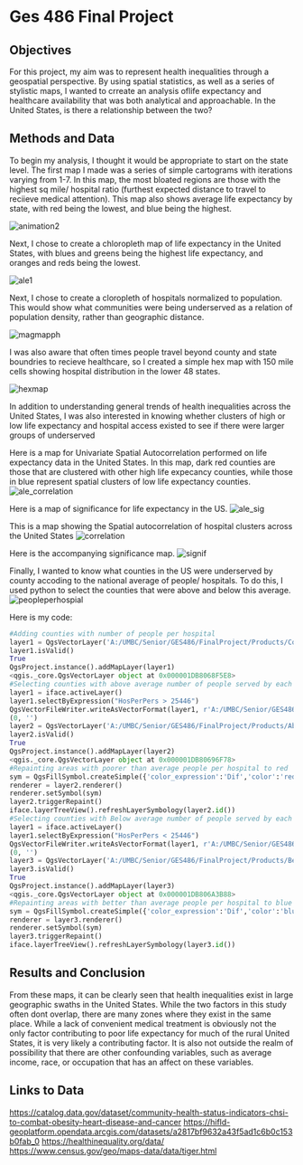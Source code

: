 # Ges 486 Final Project

## Objectives

For this project, my aim was to represent health inequalities through a geospatial perspective. By using spatial statistics, as well as a series of stylistic maps, I wanted to crreate an analysis oflife expectancy and healthcare availability that was both analytical and approachable. In the United States, is there a relationship between the two?

## Methods and Data

To begin my analysis, I thought it would be appropriate to start on the state level. The first map I made was a series of simple cartograms with iterations varying from 1-7. In this map, the most bloated regions are those with the highest sq mile/ hospital ratio (furthest expected distance to travel to reciieve medical attention). This map also shows average life expectancy by state, with red being the lowest, and blue being the highest.

![animation2](https://user-images.githubusercontent.com/42807663/50254806-81080700-03bd-11e9-9b8d-f47b52f18508.gif)

Next, I chose  to create a chloropleth map of life expectancy in the United States, with blues and greens being the highest life expectancy, and oranges and reds being the lowest.

![ale1](https://user-images.githubusercontent.com/42807663/50254795-78afcc00-03bd-11e9-8363-c34df0c7175c.jpg)

Next, I chose to create a cloropleth of hospitals normalized to population. This would show what communities were being underserved as a relation of population density, rather than geographic distance.

![magmapph](https://user-images.githubusercontent.com/42807663/50255390-a85fd380-03bf-11e9-86fc-76fba8493e7b.jpg)

I was also aware that often times people travel beyond county and state boundries to recieve healthcare, so I created a simple hex map with 150 mile cells showing hospital distribution in the lower 48 states.

![hexmap](https://user-images.githubusercontent.com/42807663/50255386-a433b600-03bf-11e9-8073-67d4ebf6d768.jpg)

In addition to understanding general trends of health inequalities across the United States, I was also interested in knowing whether clusters of high or low life expectancy and hospital access existed to see if there were larger groups of underserved 

Here is a map for Univariate Spatial Autocorrelation performed on life expectancy data in the United States. In this map, dark red counties are those that are clustered with other high life expecancy counties, while those in blue represent spatial clusters of low life expectancy counties.
![ale_correlation](https://user-images.githubusercontent.com/42807663/50254845-9f6e0280-03bd-11e9-911f-c5b0e6d6068a.png)

Here is a map of significance for life expectancy in the US.
![ale_sig](https://user-images.githubusercontent.com/42807663/50257184-23c58300-03c8-11e9-8f5a-47820e0cb0d0.png)

This is a map showing the Spatial autocorrelation of hospital clusters across the United States
![correlation](https://user-images.githubusercontent.com/42807663/50254866-b280d280-03bd-11e9-810e-60f697edfd5a.png)

Here is the accompanying significance map.
![signif](https://user-images.githubusercontent.com/42807663/50257186-258f4680-03c8-11e9-84a5-991fff0c336a.png)

Finally, I wanted to know what counties in the US were underserved by county accoding to the national average of people/ hospitals. To do this, I used python to select the counties that were above and below this average.
![peopleperhospial](https://user-images.githubusercontent.com/42807663/50255402-b57cc280-03bf-11e9-8f90-a92d508bb989.jpg)

Here is my code:

```python
#Adding counties with number of people per hospital
layer1 = QgsVectorLayer('A:/UMBC/Senior/GES486/FinalProject/Products/CountiesHOSPERPERS.shp','county','ogr')
layer1.isValid()
True
QgsProject.instance().addMapLayer(layer1)
<qgis._core.QgsVectorLayer object at 0x000001DB8068F5E8>
#Selecting counties with above average number of people served by each hospital
layer1 = iface.activeLayer()
layer1.selectByExpression("HosPerPers > 25446")
QgsVectorFileWriter.writeAsVectorFormat(layer1, r'A:/UMBC/Senior/GES486/FinalProject/Products/AboveAvPPH.gpkg', 'utf-8', layer1.crs(),'GPKG', True)
(0, '')
layer2 = QgsVectorLayer('A:/UMBC/Senior/GES486/FinalProject/Products/AboveAvPPH.gpkg','AbovAvPPH','ogr')
layer2.isValid()
True
QgsProject.instance().addMapLayer(layer2)
<qgis._core.QgsVectorLayer object at 0x000001DB80696F78>
#Repainting areas with poorer than average people per hospital to red
sym = QgsFillSymbol.createSimple({'color_expression':'Dif','color':'red'})
renderer = layer2.renderer()
renderer.setSymbol(sym)
layer2.triggerRepaint()
iface.layerTreeView().refreshLayerSymbology(layer2.id())
#Selecting counties with Below average number of people served by each hospital
layer1 = iface.activeLayer()
layer1.selectByExpression("HosPerPers < 25446")
QgsVectorFileWriter.writeAsVectorFormat(layer1, r'A:/UMBC/Senior/GES486/FinalProject/Products/BelowAvPPH.gpkg', 'utf-8', layer1.crs(),'GPKG', True)
(0, '')
layer3 = QgsVectorLayer('A:/UMBC/Senior/GES486/FinalProject/Products/BelowAvPPH.gpkg','AbovAvPPH','ogr')
layer3.isValid()
True
QgsProject.instance().addMapLayer(layer3)
<qgis._core.QgsVectorLayer object at 0x000001DB806A3B88>
#Repainting areas with better than average people per hospital to blue
sym = QgsFillSymbol.createSimple({'color_expression':'Dif','color':'blue'})
renderer = layer3.renderer()
renderer.setSymbol(sym)
layer3.triggerRepaint()
iface.layerTreeView().refreshLayerSymbology(layer3.id())
```

## Results and Conclusion

From these maps, it can be clearly seen that health inequalities exist in large geographic swaths in the United States. While the two factors in this study often dont overlap, there are many zones where they exist in the same place. While a lack of convenient medical treatment is obviously not the only factor contributing to poor life expectancy for much of the rural United States, it is very likely a contributing factor. It is also not outside the realm of possibility that there are other confounding variables, such as average income, race, or occupation that has an affect on  these variables.

## Links to Data
https://catalog.data.gov/dataset/community-health-status-indicators-chsi-to-combat-obesity-heart-disease-and-cancer
https://hifld-geoplatform.opendata.arcgis.com/datasets/a2817bf9632a43f5ad1c6b0c153b0fab_0
https://healthinequality.org/data/
https://www.census.gov/geo/maps-data/data/tiger.html
